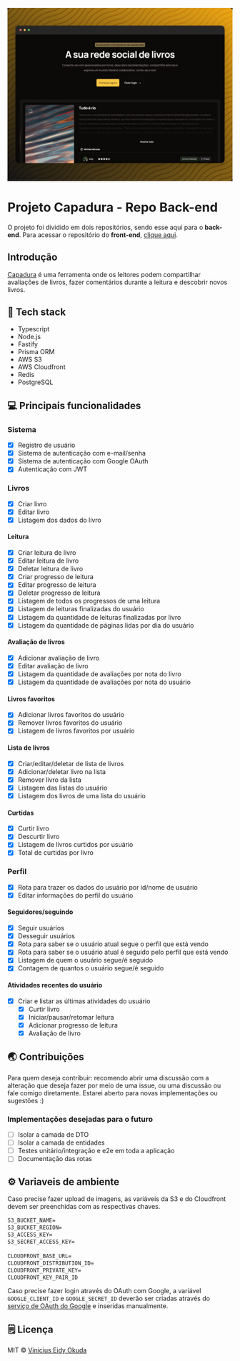 ![Screenshot](/public/capadura-homepage.jpg)

# Projeto Capadura - Repo Back-end

O projeto foi dividido em dois repositórios, sendo esse aqui para o **back-end**. Para acessar o repositório do **front-end**, [clique aqui](https://github.com/eidynho/capadura).

## Introdução

[Capadura](http://capadura.io) é uma ferramenta onde os leitores podem compartilhar avaliações de livros, fazer comentários durante a leitura e descobrir novos livros.

## 🤖 Tech stack

- Typescript
- Node.js
- Fastify
- Prisma ORM
- AWS S3
- AWS Cloudfront
- Redis
- PostgreSQL

## 💻 Principais funcionalidades

### Sistema

- [x] Registro de usuário
- [x] Sistema de autenticação com e-mail/senha
- [x] Sistema de autenticação com Google OAuth
- [x] Autenticação com JWT

### Livros

- [x] Criar livro
- [x] Editar livro
- [x] Listagem dos dados do livro

#### Leitura

- [x] Criar leitura de livro
- [x] Editar leitura de livro
- [x] Deletar leitura de livro
- [x] Criar progresso de leitura
- [x] Editar progresso de leitura
- [x] Deletar progresso de leitura
- [x] Listagem de todos os progressos de uma leitura
- [x] Listagem de leituras finalizadas do usuário
- [x] Listagem da quantidade de leituras finalizadas por livro
- [x] Listagem da quantidade de páginas lidas por dia do usuário

#### Avaliação de livros

- [x] Adicionar avaliação de livro
- [x] Editar avaliação de livro
- [x] Listagem da quantidade de avaliações por nota do livro
- [x] Listagem da quantidade de avaliações por nota do usuário

#### Livros favoritos

- [x] Adicionar livros favoritos do usuário
- [x] Remover livros favoritos do usuário
- [x] Listagem de livros favoritos por usuário

#### Lista de livros

- [x] Criar/editar/deletar de lista de livros
- [x] Adicionar/deletar livro na lista
- [x] Remover livro da lista
- [x] Listagem das listas do usuário
- [x] Listagem dos livros de uma lista do usuário

#### Curtidas

- [x] Curtir livro
- [x] Descurtir livro
- [x] Listagem de livros curtidos por usuário
- [x] Total de curtidas por livro

### Perfil

- [x] Rota para trazer os dados do usuário por id/nome de usuário
- [x] Editar informações do perfil do usuário

#### Seguidores/seguindo

- [x] Seguir usuários
- [x] Desseguir usuários
- [x] Rota para saber se o usuário atual segue o perfil que está vendo
- [x] Rota para saber se o usuário atual é seguido pelo perfil que está vendo
- [x] Listagem de quem o usuário segue/é seguido
- [x] Contagem de quantos o usuário segue/é seguido

#### Atividades recentes do usuário

- [x] Criar e listar as últimas atividades do usuário
    - [x] Curtir livro
    - [x] Iniciar/pausar/retomar leitura
    - [x] Adicionar progresso de leitura
    - [x] Avaliação de livro

## 🌏 Contribuições

Para quem deseja contribuir: recomendo abrir uma discussão com a alteração que deseja fazer por meio de uma issue, ou uma discussão ou fale comigo diretamente. Estarei aberto para novas implementações ou sugestões :)

### Implementações desejadas para o futuro

- [ ] Isolar a camada de DTO
- [ ] Isolar a camada de entidades
- [ ] Testes unitário/integração e e2e em toda a aplicação
- [ ] Documentação das rotas

## ⚙️ Variaveis de ambiente

Caso precise fazer upload de imagens, as variáveis da S3 e do Cloudfront devem ser preenchidas com as respectivas chaves.

```
S3_BUCKET_NAME=
S3_BUCKET_REGION=
S3_ACCESS_KEY=
S3_SECRET_ACCESS_KEY=

CLOUDFRONT_BASE_URL=
CLOUDFRONT_DISTRIBUTION_ID=
CLOUDFRONT_PRIVATE_KEY=
CLOUDFRONT_KEY_PAIR_ID
```

Caso precise fazer login através do OAuth com Google, a variável `GOOGLE_CLIENT_ID` e `GOOGLE_SECRET_ID` deverão ser criadas através do [serviço de OAuth do Google](https://console.cloud.google.com) e inseridas manualmente.

## 🗒️ Licença

MIT © [Vinicius Eidy Okuda](https://github.com/eidynho)
